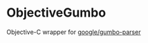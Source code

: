 ObjectiveGumbo
=======

Objective-C wrapper for [google/gumbo-parser](https://github.com/google/gumbo-parser)
